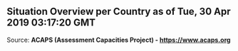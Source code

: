 ## Situation Overview per Country as of Tue, 30 Apr 2019 03:17:20 GMT

Source: **ACAPS (Assessment Capacities Project) - https://www.acaps.org**
